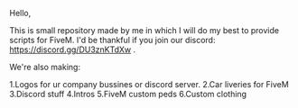   Hello,

This is small repository made by me in which I will do my best to provide scripts for FiveM.
I'd be thankful if you join our discord: https://discord.gg/DU3znKTdXw .

We're also making:

1.Logos for ur company bussines or discord server.
2.Car liveries for FiveM
3.Discord stuff
4.Intros
5.FiveM custom peds
6.Custom clothing 
